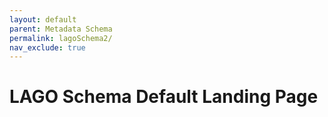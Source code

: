 ```yaml
---
layout: default
parent: Metadata Schema
permalink: lagoSchema2/
nav_exclude: true
---
```


# LAGO Schema Default Landing Page